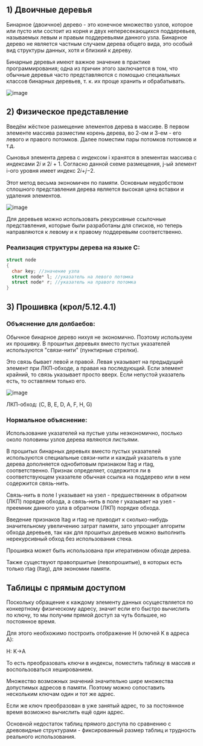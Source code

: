 ## 1) Двоичные деревья

Бинарное (двоичное) дерево - это конечное множество узлов, которое или пусто или состоит из корня и двух непересекающихся поддеревьев, называемых левым и правым поддеревьями данного узла. Бинарное дерево не является частным случаем дерева общего вида, это особый вид структуры данных, хотя и близкий к дереву.

Бинарные деревья имеют важное значение в практике программирования; одна из причин этого заключается в том, что обычные деревья часто представляются с помощью специальных классов бинарных деревьев, т. к. их проще хранить и обрабатывать.

![image](https://user-images.githubusercontent.com/55214180/172027471-7e5c2472-19f5-41e4-85e2-225512781ebb.png)


## 2) Физическое представление

Введём жёсткое размещение элементов дерева в массиве. В первом элементе массива разместим корень дерева, во 2-ом и 3-ем -
его левого и правого потомков. Далее поместим пары потомков потомков и т.д.

Сыновья элемента дерева с индексом i хранятся в элементах массива с индексами 2𝑖 и 2𝑖 + 1. Согласно данной схеме размещения,
j-ый элемент i-ого уровня имеет индекс 2𝑖+𝑗−2.

Этот метод весьма экономичен по памяти. Основным неудобством сплошного представления дерева является высокая цена вставки
и удаления элементов.

![image](https://user-images.githubusercontent.com/55214180/172027887-3e11aef1-fe55-44d7-b57e-23246ee72bed.png)


Для деревьев можно использовать рекурсивные ссылочные представления, которые были разработаны для списков, но теперь
направляются к левому и к правому поддеревьям соответственно.

### Реализация структуры дерева на языке C:
```c
struct node
{
  char key; //значение узла
  struct node* l; //указатель на левого потомка
  struct node* r; //указатель на правого потомка
}
```

## 3) Прошивка (крол/5.12.4.1)

### Объяснение для долбаебов:
Обычное бинарное дерево нихуя не экономично. Поэтому используем их прошивку.
В прошитых деревьях вместо пустых указателей используются "связи-нити" (пунктирные стрелки).

Это связь бывает левой и правой.
Левая указывает на предыдущий элемент при ЛКП-обходе, а правая на последующий.
Если элемент крайний, то связь указывает просто вверх.
Если непустой указатель есть, то оставляем только его.

![image](https://user-images.githubusercontent.com/55214180/172028794-e27d10ce-c04e-420d-b459-e8deb192a14c.png)

ЛКП-обход: (C, B, E, D, A, F, H, G)

### Нормальное объяснение:
Использование указателей на пустые узлы неэкономично, послько около половины узлов дерева являются листьями.

В прошитых бинарных деревьях вместо пустых указателей используются специальные связи-нити и каждый указатель в узле дерева
дополняется однобитовым признаком ltag и rtag, соответственно. Признак определяет, содержится ли в соответствующем указателе
обычная ссылка на поддерево или в нем содержится связь-нить.

Связь-нить в поле l указывает на узел - предшественник в обратном (ЛКП) порядке обхода, а связь-нить в поле r указывает на
узел - преемник данного узла в обратном (ЛКП) порядке обхода.

Введение признаков ltag и rtag не приводит к сколько-нибудь значительному увеличению затрат памяти, зато упрощает алгоритм
обхода деревьев, так как для прошитых деревьев можно выполнить нерекурсивный обход без использования стека.

Прошивка может быть использована при итеративном обходе дерева.

Также существуют правопршитые (левопрошитые), в которых есть только rtag (ltag), для экономии памяти.

## Таблицы с прямым доступом

Поскольку обращение к каждому элементу данных осуществляется по конкертному физическому адресу,
значит если его быстро вычислить по ключу, то мы получим прямой доступ за чуть большее,
но постоянное время.

Для этого необхожимо построить отображение H (ключей K в адреса A):

H: K->A

То есть преобразовать ключи в индексы, поместить таблицу в массив и воспользоваться хешированием.

Множество возможных значений значительно шире множества допустимых адресов в памяти.
Поэтому можно сопоставить нескольким ключам один и тот же адрес.

Если же ключ преобразован в уже занятый адрес, то за постоянное время возможно вычислить ещё один адрес.

Основной недостаток таблиц прямого доступа по сравнению с древовидные структурами -
фиксированный размер таблиц и трудность реального использования.

